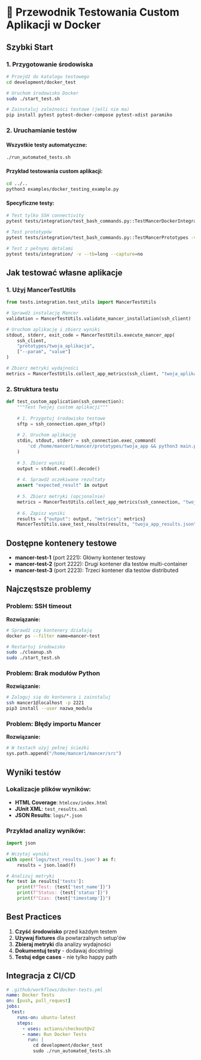 # 🧪 Przewodnik Testowania Custom Aplikacji w Docker

## Szybki Start

### 1. Przygotowanie środowiska
```bash
# Przejdź do katalogu testowego
cd development/docker_test

# Uruchom środowisko Docker
sudo ./start_test.sh

# Zainstaluj zależności testowe (jeśli nie ma)
pip install pytest pytest-docker-compose pytest-xdist paramiko
```

### 2. Uruchamianie testów

#### Wszystkie testy automatyczne:
```bash
./run_automated_tests.sh
```

#### Przykład testowania custom aplikacji:
```bash
cd ../..
python3 examples/docker_testing_example.py
```

#### Specyficzne testy:
```bash
# Test tylko SSH connectivity
pytest tests/integration/test_bash_commands.py::TestMancerDockerIntegration::test_ssh_connectivity -v

# Test prototypów
pytest tests/integration/test_bash_commands.py::TestMancerPrototypes -v

# Test z pełnymi detalami
pytest tests/integration/ -v --tb=long --capture=no
```

## Jak testować własne aplikacje

### 1. Użyj MancerTestUtils
```python
from tests.integration.test_utils import MancerTestUtils

# Sprawdź instalację Mancer
validation = MancerTestUtils.validate_mancer_installation(ssh_client)

# Uruchom aplikację i zbierz wyniki
stdout, stderr, exit_code = MancerTestUtils.execute_mancer_app(
    ssh_client, 
    "prototypes/twoja_aplikacja", 
    ["--param", "value"]
)

# Zbierz metryki wydajności
metrics = MancerTestUtils.collect_app_metrics(ssh_client, "twoja_aplikacja")
```

### 2. Struktura testu
```python
def test_custom_application(ssh_connection):
    """Test Twojej custom aplikacji"""
    
    # 1. Przygotuj środowisko testowe
    sftp = ssh_connection.open_sftp()
    
    # 2. Uruchom aplikację
    stdin, stdout, stderr = ssh_connection.exec_command(
        'cd /home/mancer1/mancer/prototypes/twoja_app && python3 main.py'
    )
    
    # 3. Zbierz wyniki
    output = stdout.read().decode()
    
    # 4. Sprawdź oczekiwane rezultaty
    assert "expected_result" in output
    
    # 5. Zbierz metryki (opcjonalnie)
    metrics = MancerTestUtils.collect_app_metrics(ssh_connection, "twoja_app")
    
    # 6. Zapisz wyniki
    results = {"output": output, "metrics": metrics}
    MancerTestUtils.save_test_results(results, "twoja_app_results.json")
```

## Dostępne kontenery testowe

- **mancer-test-1** (port 2221): Główny kontener testowy
- **mancer-test-2** (port 2222): Drugi kontener dla testów multi-container
- **mancer-test-3** (port 2223): Trzeci kontener dla testów distributed

## Najczęstsze problemy

### Problem: SSH timeout
**Rozwiązanie:**
```bash
# Sprawdź czy kontenery działają
docker ps --filter name=mancer-test

# Restartuj środowisko
sudo ./cleanup.sh
sudo ./start_test.sh
```

### Problem: Brak modułów Python
**Rozwiązanie:**
```bash
# Zaloguj się do kontenera i zainstaluj
ssh mancer1@localhost -p 2221
pip3 install --user nazwa_modulu
```

### Problem: Błędy importu Mancer
**Rozwiązanie:**
```python
# W testach użyj pełnej ścieżki
sys.path.append("/home/mancer1/mancer/src")
```

## Wyniki testów

### Lokalizacje plików wyników:
- **HTML Coverage**: `htmlcov/index.html`
- **JUnit XML**: `test_results.xml`
- **JSON Results**: `logs/*.json`

### Przykład analizy wyników:
```python
import json

# Wczytaj wyniki
with open('logs/test_results.json') as f:
    results = json.load(f)

# Analizuj metryki
for test in results['tests']:
    print(f"Test: {test['test_name']}")
    print(f"Status: {test['status']}")
    print(f"Czas: {test['timestamp']}")
```

## Best Practices

1. **Czyść środowisko** przed każdym testem
2. **Używaj fixtures** dla powtarzalnych setup'ów
3. **Zbieraj metryki** dla analizy wydajności
4. **Dokumentuj testy** - dodawaj docstringi
5. **Testuj edge cases** - nie tylko happy path

## Integracja z CI/CD

```yaml
# .github/workflows/docker-tests.yml
name: Docker Tests
on: [push, pull_request]
jobs:
  test:
    runs-on: ubuntu-latest
    steps:
      - uses: actions/checkout@v2
      - name: Run Docker Tests
        run: |
          cd development/docker_test
          sudo ./run_automated_tests.sh
``` 